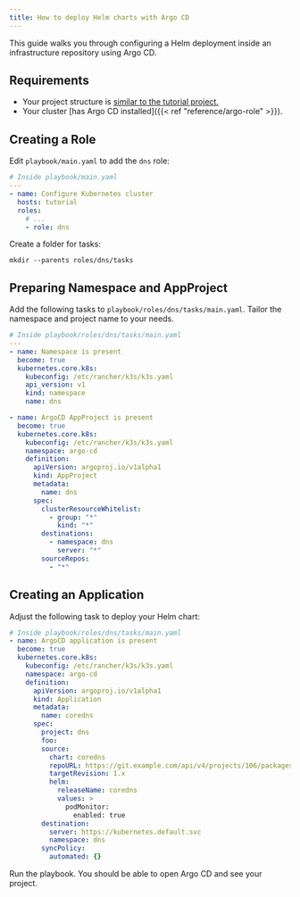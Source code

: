 ```yaml
---
title: How to deploy Helm charts with Argo CD
---
```


This guide walks you through configuring a Helm deployment inside an
infrastructure repository using Argo CD.

## Requirements

- Your project structure is [similar to the tutorial project.](https://github.com/LKummer/homelab-tutorial-infrastructure#using-local-terraform-state)
- Your cluster [has Argo CD installed]({{< ref "reference/argo-role" >}}).

## Creating a Role

Edit `playbook/main.yaml` to add the `dns` role:

```yaml
# Inside playbook/main.yaml
---
- name: Configure Kubernetes cluster
  hosts: tutorial
  roles:
    # ...
    - role: dns
```

Create a folder for tasks:

```
mkdir --parents roles/dns/tasks
```

## Preparing Namespace and AppProject

Add the following tasks to `playbook/roles/dns/tasks/main.yaml`.
Tailor the namespace and project name to your needs.

```yaml
# Inside playbook/roles/dns/tasks/main.yaml
---
- name: Namespace is present
  become: true
  kubernetes.core.k8s:
    kubeconfig: /etc/rancher/k3s/k3s.yaml
    api_version: v1
    kind: namespace
    name: dns

- name: ArgoCD AppProject is present
  become: true
  kubernetes.core.k8s:
    kubeconfig: /etc/rancher/k3s/k3s.yaml
    namespace: argo-cd
    definition:
      apiVersion: argoproj.io/v1alpha1
      kind: AppProject
      metadata:
        name: dns
      spec:
        clusterResourceWhitelist:
          - group: "*"
            kind: "*"
        destinations:
          - namespace: dns
            server: "*"
        sourceRepos:
          - "*"
```

## Creating an Application

Adjust the following task to deploy your Helm chart:

```yaml
# Inside playbook/roles/dns/tasks/main.yaml
- name: ArgoCD application is present
  become: true
  kubernetes.core.k8s:
    kubeconfig: /etc/rancher/k3s/k3s.yaml
    namespace: argo-cd
    definition:
      apiVersion: argoproj.io/v1alpha1
      kind: Application
      metadata:
        name: coredns
      spec:
        project: dns
        foo:
        source:
          chart: coredns
          repoURL: https://git.example.com/api/v4/projects/106/packages/helm/stable
          targetRevision: 1.x
          helm:
            releaseName: coredns
            values: >
              podMonitor:
                enabled: true
        destination:
          server: https://kubernetes.default.svc
          namespace: dns
        syncPolicy:
          automated: {}
```

Run the playbook.
You should be able to open Argo CD and see your project.

